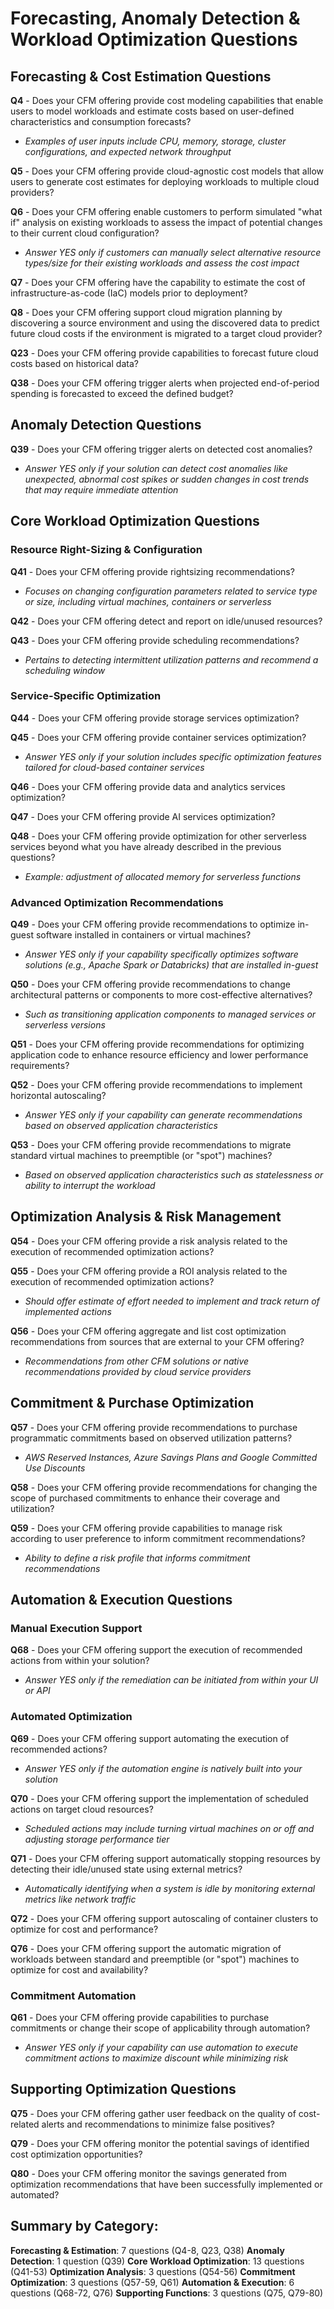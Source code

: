 # Forecasting, Anomaly Detection & Workload Optimization Questions

## Forecasting & Cost Estimation Questions

**Q4** - Does your CFM offering provide cost modeling capabilities that enable users to model workloads and estimate costs based on user-defined characteristics and consumption forecasts?
- *Examples of user inputs include CPU, memory, storage, cluster configurations, and expected network throughput*

**Q5** - Does your CFM offering provide cloud-agnostic cost models that allow users to generate cost estimates for deploying workloads to multiple cloud providers?

**Q6** - Does your CFM offering enable customers to perform simulated "what if" analysis on existing workloads to assess the impact of potential changes to their current cloud configuration?
- *Answer YES only if customers can manually select alternative resource types/size for their existing workloads and assess the cost impact*

**Q7** - Does your CFM offering have the capability to estimate the cost of infrastructure-as-code (IaC) models prior to deployment?

**Q8** - Does your CFM offering support cloud migration planning by discovering a source environment and using the discovered data to predict future cloud costs if the environment is migrated to a target cloud provider?

**Q23** - Does your CFM offering provide capabilities to forecast future cloud costs based on historical data?

**Q38** - Does your CFM offering trigger alerts when projected end-of-period spending is forecasted to exceed the defined budget?

## Anomaly Detection Questions

**Q39** - Does your CFM offering trigger alerts on detected cost anomalies?
- *Answer YES only if your solution can detect cost anomalies like unexpected, abnormal cost spikes or sudden changes in cost trends that may require immediate attention*

## Core Workload Optimization Questions

### Resource Right-Sizing & Configuration
**Q41** - Does your CFM offering provide rightsizing recommendations?
- *Focuses on changing configuration parameters related to service type or size, including virtual machines, containers or serverless*

**Q42** - Does your CFM offering detect and report on idle/unused resources?

**Q43** - Does your CFM offering provide scheduling recommendations?
- *Pertains to detecting intermittent utilization patterns and recommend a scheduling window*

### Service-Specific Optimization
**Q44** - Does your CFM offering provide storage services optimization?

**Q45** - Does your CFM offering provide container services optimization?
- *Answer YES only if your solution includes specific optimization features tailored for cloud-based container services*

**Q46** - Does your CFM offering provide data and analytics services optimization?

**Q47** - Does your CFM offering provide AI services optimization?

**Q48** - Does your CFM offering provide optimization for other serverless services beyond what you have already described in the previous questions?
- *Example: adjustment of allocated memory for serverless functions*

### Advanced Optimization Recommendations
**Q49** - Does your CFM offering provide recommendations to optimize in-guest software installed in containers or virtual machines?
- *Answer YES only if your capability specifically optimizes software solutions (e.g., Apache Spark or Databricks) that are installed in-guest*

**Q50** - Does your CFM offering provide recommendations to change architectural patterns or components to more cost-effective alternatives?
- *Such as transitioning application components to managed services or serverless versions*

**Q51** - Does your CFM offering provide recommendations for optimizing application code to enhance resource efficiency and lower performance requirements?

**Q52** - Does your CFM offering provide recommendations to implement horizontal autoscaling?
- *Answer YES only if your capability can generate recommendations based on observed application characteristics*

**Q53** - Does your CFM offering provide recommendations to migrate standard virtual machines to preemptible (or "spot") machines?
- *Based on observed application characteristics such as statelessness or ability to interrupt the workload*

## Optimization Analysis & Risk Management

**Q54** - Does your CFM offering provide a risk analysis related to the execution of recommended optimization actions?

**Q55** - Does your CFM offering provide a ROI analysis related to the execution of recommended optimization actions?
- *Should offer estimate of effort needed to implement and track return of implemented actions*

**Q56** - Does your CFM offering aggregate and list cost optimization recommendations from sources that are external to your CFM offering?
- *Recommendations from other CFM solutions or native recommendations provided by cloud service providers*

## Commitment & Purchase Optimization

**Q57** - Does your CFM offering provide recommendations to purchase programmatic commitments based on observed utilization patterns?
- *AWS Reserved Instances, Azure Savings Plans and Google Committed Use Discounts*

**Q58** - Does your CFM offering provide recommendations for changing the scope of purchased commitments to enhance their coverage and utilization?

**Q59** - Does your CFM offering provide capabilities to manage risk according to user preference to inform commitment recommendations?
- *Ability to define a risk profile that informs commitment recommendations*

## Automation & Execution Questions

### Manual Execution Support
**Q68** - Does your CFM offering support the execution of recommended actions from within your solution?
- *Answer YES only if the remediation can be initiated from within your UI or API*

### Automated Optimization
**Q69** - Does your CFM offering support automating the execution of recommended actions?
- *Answer YES only if the automation engine is natively built into your solution*

**Q70** - Does your CFM offering support the implementation of scheduled actions on target cloud resources?
- *Scheduled actions may include turning virtual machines on or off and adjusting storage performance tier*

**Q71** - Does your CFM offering support automatically stopping resources by detecting their idle/unused state using external metrics?
- *Automatically identifying when a system is idle by monitoring external metrics like network traffic*

**Q72** - Does your CFM offering support autoscaling of container clusters to optimize for cost and performance?

**Q76** - Does your CFM offering support the automatic migration of workloads between standard and preemptible (or "spot") machines to optimize for cost and availability?

### Commitment Automation
**Q61** - Does your CFM offering provide capabilities to purchase commitments or change their scope of applicability through automation?
- *Answer YES only if your capability can use automation to execute commitment actions to maximize discount while minimizing risk*

## Supporting Optimization Questions

**Q75** - Does your CFM offering gather user feedback on the quality of cost-related alerts and recommendations to minimize false positives?

**Q79** - Does your CFM offering monitor the potential savings of identified cost optimization opportunities?

**Q80** - Does your CFM offering monitor the savings generated from optimization recommendations that have been successfully implemented or automated?

## Summary by Category:

**Forecasting & Estimation**: 7 questions (Q4-8, Q23, Q38)
**Anomaly Detection**: 1 question (Q39)
**Core Workload Optimization**: 13 questions (Q41-53)
**Optimization Analysis**: 3 questions (Q54-56)
**Commitment Optimization**: 3 questions (Q57-59, Q61)
**Automation & Execution**: 6 questions (Q68-72, Q76)
**Supporting Functions**: 3 questions (Q75, Q79-80)

